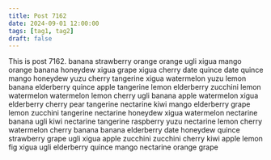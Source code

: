 ```yaml
---
title: Post 7162
date: 2024-09-01 12:00:00
tags: [tag1, tag2]
draft: false
---
```

This is post 7162.
banana
strawberry
orange
orange
ugli
xigua
mango
orange
banana
honeydew
xigua
grape
xigua
cherry
date
quince
date
quince
mango
honeydew
yuzu
cherry
tangerine
xigua
watermelon
yuzu
lemon
banana
elderberry
quince
apple
tangerine
lemon
elderberry
zucchini
lemon
watermelon
watermelon
lemon
cherry
ugli
banana
apple
watermelon
xigua
elderberry
cherry
pear
tangerine
nectarine
kiwi
mango
elderberry
grape
lemon
zucchini
tangerine
nectarine
honeydew
xigua
watermelon
nectarine
banana
ugli
kiwi
nectarine
tangerine
raspberry
yuzu
nectarine
lemon
cherry
watermelon
cherry
banana
banana
elderberry
date
honeydew
quince
strawberry
grape
ugli
xigua
apple
zucchini
zucchini
cherry
kiwi
apple
lemon
fig
xigua
ugli
elderberry
quince
mango
nectarine
orange
grape
